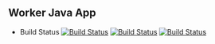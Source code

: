 ## Worker Java App
  * Build Status
[![Build Status](http://35.197.102.152:8080/buildStatus/icon?job=job-01)](http://35.197.102.152:8080/job/job-01/)
[![Build Status](http://35.197.102.152:8080/buildStatus/icon?job=job-02&subject=UnitTest)](http://35.197.102.152:8080/job/job-02/)
[![Build Status](http://165.232.169.2:8080/buildStatus/icon?job=instavote%2Fworker-build)](http://165.232.169.2:8080/job/instavote/job/worker-build/)
